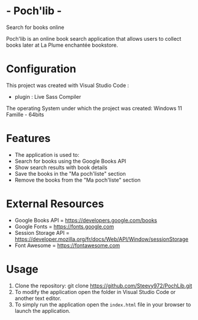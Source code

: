 # - Poch'lib - #
Search for books online

Poch'lib is an online book search application that allows users to collect books later at La Plume enchantée bookstore.

# Configuration #

This project was created with Visual Studio Code :
- plugin : Live Sass Compiler



 The operating System under which the project was created: Windows 11 Famille - 64bits



# Features #

- The application is used to:
- Search for books using the Google Books API
- Show search results with book details
- Save the books in the "Ma poch'liste" section
- Remove the books from the "Ma poch'liste" section

# External Resources #

- Google Books API = https://developers.google.com/books
- Google Fonts = https://fonts.google.com
- Session Storage API = https://developer.mozilla.org/fr/docs/Web/API/Window/sessionStorage
- Font Awesome = https://fontawesome.com

# Usage #

1. Clone the repository: git clone https://github.com/Steevy972/PochLib.git
2. To modify the application open the folder in Visual Studio Code or another text editor.
3. To simply run the application open the `index.html` file in your browser to launch the application.  


